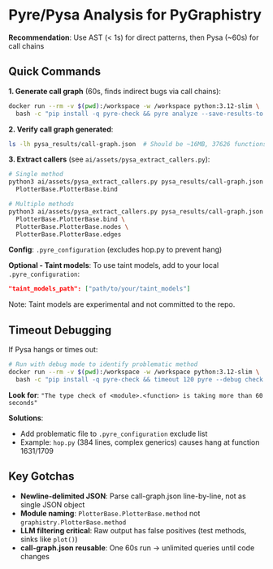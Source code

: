 # Pyre/Pysa Analysis for PyGraphistry

**Recommendation**: Use AST (< 1s) for direct patterns, then Pysa (~60s) for call chains

## Quick Commands

**1. Generate call graph** (60s, finds indirect bugs via call chains):
```bash
docker run --rm -v $(pwd):/workspace -w /workspace python:3.12-slim \
  bash -c "pip install -q pyre-check && pyre analyze --save-results-to ./pysa_results"
```

**2. Verify call graph generated**:
```bash
ls -lh pysa_results/call-graph.json  # Should be ~16MB, 37626 functions
```

**3. Extract callers** (see `ai/assets/pysa_extract_callers.py`):
```bash
# Single method
python3 ai/assets/pysa_extract_callers.py pysa_results/call-graph.json \
  PlotterBase.PlotterBase.bind

# Multiple methods
python3 ai/assets/pysa_extract_callers.py pysa_results/call-graph.json \
  PlotterBase.PlotterBase.bind \
  PlotterBase.PlotterBase.nodes \
  PlotterBase.PlotterBase.edges
```

**Config**: `.pyre_configuration` (excludes hop.py to prevent hang)

**Optional - Taint models**: To use taint models, add to your local `.pyre_configuration`:
```json
"taint_models_path": ["path/to/your/taint_models"]
```
Note: Taint models are experimental and not committed to the repo.

## Timeout Debugging

If Pysa hangs or times out:

```bash
# Run with debug mode to identify problematic method
docker run --rm -v $(pwd):/workspace -w /workspace python:3.12-slim \
  bash -c "pip install -q pyre-check && timeout 120 pyre --debug check 2>&1 | tail -200"
```

**Look for**: `"The type check of <module>.<function> is taking more than 60 seconds"`

**Solutions**:
- Add problematic file to `.pyre_configuration` exclude list
- Example: `hop.py` (384 lines, complex generics) causes hang at function 1631/1709

## Key Gotchas

- **Newline-delimited JSON**: Parse call-graph.json line-by-line, not as single JSON object
- **Module naming**: `PlotterBase.PlotterBase.method` not `graphistry.PlotterBase.method`
- **LLM filtering critical**: Raw output has false positives (test methods, sinks like `plot()`)
- **call-graph.json reusable**: One 60s run → unlimited queries until code changes

